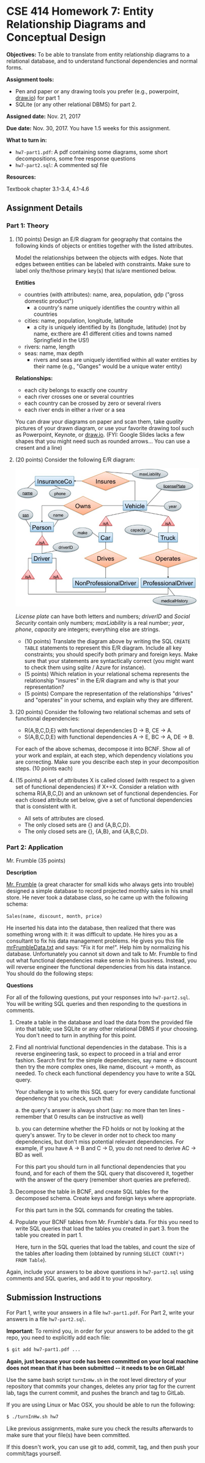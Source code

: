 # CSE 414 Homework 7: Entity Relationship Diagrams and Conceptual Design

**Objectives:**
To be able to translate from entity relationship diagrams to a relational database, and to understand functional dependencies and normal forms.

**Assignment tools:**
- Pen and paper or any drawing tools you prefer (e.g., powerpoint, [draw.io](https://www.draw.io)) for part 1
- SQLite (or any other relational DBMS) for part 2.

**Assigned date:** Nov. 21, 2017

**Due date:** Nov. 30, 2017. You have 1.5 weeks for this assignment.

**What to turn in:**
- `hw7-part1.pdf`: A pdf containing some diagrams, some short decompositions, some free response questions
- `hw7-part2.sql`: A commented sql file

**Resources:** 

Textbook chapter 3.1-3.4, 4.1-4.6

## Assignment Details

### Part 1: Theory

1. (10 points) Design an E/R diagram for geography that contains the following kinds of objects or entities together with the listed attributes. 

    Model the relationships between the objects with edges. Note that edges between entities can be labeled with constraints. Make sure to label only the/those primary key(s) that is/are mentioned below.

    **Entities**
    - countries (with attributes): name, area, population, gdp ("gross domestic product")
      - a country's name uniquely identifies the country within all countries
    - cities: name, population, longitude, latitude
      - a city is uniquely identified by its (longitude, latitude) (not by name, ex:there are 41 different cities and towns named Springfield in the US!)
    - rivers: name, length
    - seas: name, max depth
      - rivers and seas are uniquely identified within all water entities by their name (e.g., "Ganges" would be a unique water entity)

    **Relationships:**
    - each city belongs to exactly one country
    - each river crosses one or several countries
    - each country can be crossed by zero or several rivers
    - each river ends in either a river or a sea

    You can draw your diagrams on paper and scan them, take *quality* pictures of your drawn diagram, or use your favorite drawing tool such as Powerpoint, Keynote, or [draw.io](https://www.draw.io/). (FYI: Google Slides lacks a few shapes that you might need such as rounded arrows... You can use a cresent and a line)


2. (20 points) Consider the following E/R diagram: 

    ![](figs/hw7-er/Slide1.jpg)
    
    *License plate* can have both letters and numbers;  *driverID* and *Social Security* contain only numbers;  *maxLiability* is a real number;  *year*, *phone*, *capacity* are integers; everything else are strings.
    - (10 points) Translate the diagram above by writing the SQL `CREATE TABLE` statements to represent this E/R diagram. Include all key constraints; you should specify both primary and foreign keys. Make sure that your statements are syntactically correct (you might want to check them using sqlite / Azure for instance).
    - (5 points) Which relation in your relational schema represents the relationship "insures" in the E/R diagram and why is that your representation?
    - (5 points) Compare the representation of the relationships "drives" and "operates" in your schema, and explain why they are different.


3. (20 points) Consider the following two relational schemas and sets of functional dependencies:
    - R(A,B,C,D,E) with functional dependencies D → B, CE → A.
    - S(A,B,C,D,E) with functional dependencies A → E, BC → A, DE → B.
    
    For each of the above schemas, decompose it into BCNF. Show all of your work and explain, at each step, which dependency violations you are correcting. Make sure you describe each step in your decomposition steps. (10 points each)


4. (15 points) A set of attributes X is called closed (with respect to a given set of functional dependencies) if X+=X. Consider a relation with schema R(A,B,C,D) and an unknown set of functional dependencies. For each closed attribute set below, give a set of functional dependencies that is consistent with it.
    - All sets of attributes are closed.
    - The only closed sets are {} and {A,B,C,D}.
    - The only closed sets are {}, {A,B}, and {A,B,C,D}.


### Part 2: Application

Mr. Frumble (35 points) 

**Description**

[Mr. Frumble](http://everythingbusytown.wikia.com/wiki/Mr._Frumble) (a great character for small kids who always gets into trouble) designed a simple database to record projected monthly sales in his small store. He never took a database class, so he came up with the following schema:

``Sales(name, discount, month, price)``

He inserted his data into the database, then realized that there was something wrong with it: it was difficult to update. He hires you as a consultant to fix his data management problems. He gives you this file [mrFrumbleData.txt](https://courses.cs.washington.edu/courses/cse344/mrFrumbleData.txt) and says: "Fix it for me!". Help him by normalizing his database. Unfortunately you cannot sit down and talk to Mr. Frumble to find out what functional dependencies make sense in his business. Instead, you will reverse engineer the functional dependencies from his data instance. You should do the following steps:

**Questions**

For all of the following questions, put your responses into `hw7-part2.sql`. You will be writing SQL queries and then responding to the questions in comments.

1. Create a table in the database and load the data from the provided file into that table; use SQLite or any other relational DBMS if your choosing. You don't need to turn in anything for this point.

2. Find all nontrivial functional dependencies in the database.
This is a reverse engineering task, so expect to proceed in a trial and error fashion. Search first for the simple dependencies, say name → discount then try the more complex ones, like name, discount → month, as needed. To check each functional dependency you have to write a SQL query. 

    Your challenge is to write this SQL query for every candidate functional dependency that you check, such that:
    
     a. the query's answer is always short (say: no more than ten lines - remember that 0 results can be instructive as well)
     
     b. you can determine whether the FD holds or not by looking at the query's answer. Try to be clever in order not to check too many dependencies, but don't miss potential relevant dependencies. For example, if you have A → B and C → D, you do not need to derive AC → BD as well.

    For this part you should turn in all functional dependencies that you found, and for each of them the SQL query that discovered it, together with the answer of the query (remember short queries are preferred).

3. Decompose the table in BCNF, and create SQL tables for the decomposed schema. Create keys and foreign keys where appropriate.
    
    For this part turn in the SQL commands for creating the tables.

4. Populate your BCNF tables from Mr. Frumble's data. For this you need to write SQL queries that load the tables you created in part 3. from the table you created in part 1.

    Here, turn in the SQL queries that load the tables, and count the size of the tables after loading them (obtained by running ``SELECT COUNT(*)  FROM Table``).

Again, include your answers to be above questions in `hw7-part2.sql` using comments and SQL queries, and add it to your repository.


## Submission Instructions

For Part 1, write your answers in a file `hw7-part1.pdf`.
For Part 2, write your answers in a file `hw7-part2.sql`.

**Important**: To remind you, in order for your answers to be added to the git repo, 
you need to explicitly add each file:

```sh
$ git add hw7-part1.pdf ...
```

**Again, just because your code has been committed on your local machine does not mean that it has been 
submitted -- it needs to be on GitLab!**

Use the same bash script `turnInHw.sh` in the root level directory of your repository that 
commits your changes, deletes any prior tag for the current lab, tags the current commit,
and pushes the branch and tag to GitLab. 

If you are using Linux or Mac OSX, you should be able to run the following:

```sh
$ ./turnInHw.sh hw7
```

Like previous assignments, make sure you check the results afterwards to make sure that your file(s)
have been committed.

If this doesn't work, you can use git to add, commit, tag, and then push your commit/tags yourself.
